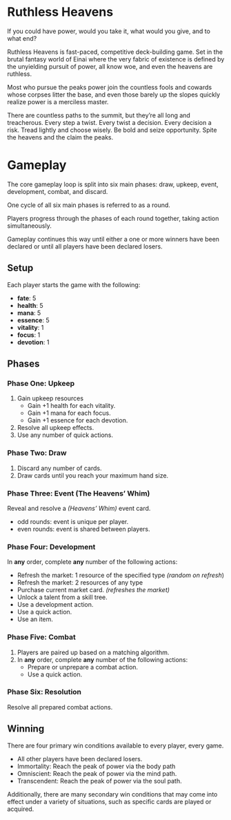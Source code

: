 # Ruthless Heavens

If you could have power, would you take it, what would you give, and to what end?  

Ruthless Heavens is fast-paced, competitive deck-building game. Set in the brutal fantasy world of Einai where the very fabric of existence is defined by the unyielding pursuit of power, all know woe, and even the heavens are ruthless.

Most who pursue the peaks power join the countless fools and cowards whose corpses litter the base, and even those barely up the slopes quickly realize power is a merciless master.

There are countless paths to the summit, but they’re all long and treacherous. Every step a twist. Every twist a decision. Every decision a risk. Tread lightly and choose wisely. Be bold and seize opportunity. Spite the heavens and the claim the peaks.

# Gameplay

The core gameplay loop is split into six main phases: draw, upkeep, event, development, combat, and discard. 

One cycle of all six main phases is referred to as a round. 

Players progress through the phases of each round together, taking action simultaneously. 

Gameplay continues this way until either a one or more winners have been declared or until all players have been declared losers.

## Setup

Each player starts the game with the following:

- **fate**: 5
- **health**: 5
- **mana**: 5
- **essence**: 5
- **vitality**: 1
- **focus**: 1
- **devotion**: 1

## Phases

### Phase One: Upkeep

1. Gain upkeep resources
    - Gain +1 health for each vitality.
    - Gain +1 mana for each focus.
    - Gain +1 essence for each devotion.
2. Resolve all upkeep effects.
3. Use any number of quick actions.

### Phase Two: Draw

1. Discard any number of cards.
2. Draw cards until you reach your maximum hand size.

### Phase Three: Event (The Heavens’ Whim)

Reveal and resolve a *(Heavens’ Whim)* event card.

- odd rounds: event is unique per player.
- even rounds: event is shared between players.

### Phase Four: Development

In **any** order, complete **any** number of the following actions:

- Refresh the market: 1 resource of the specified type *(random on refresh*)
- Refresh the market: 2 resources of any type
- Purchase current market card. *(refreshes the market)*
- Unlock a talent from a skill tree.
- Use a development action.
- Use a quick action.
- Use an item.

### Phase Five: Combat

1. Players are paired up based on a matching algorithm.
2. In **any** order, complete **any** number of the following actions:
    - Prepare or unprepare a combat action.
    - Use a quick action.

### Phase Six: Resolution

Resolve all prepared combat actions.

## Winning

There are four primary win conditions available to every player, every game. 

- All other players have been declared losers.
- Immortality: Reach the peak of power via the body path
- Omniscient: Reach the peak of power via the mind path.
- Transcendent: Reach the peak of power via the soul path.

Additionally, there are many secondary win conditions that may come into effect under a variety of situations, such as specific cards are played or acquired.
